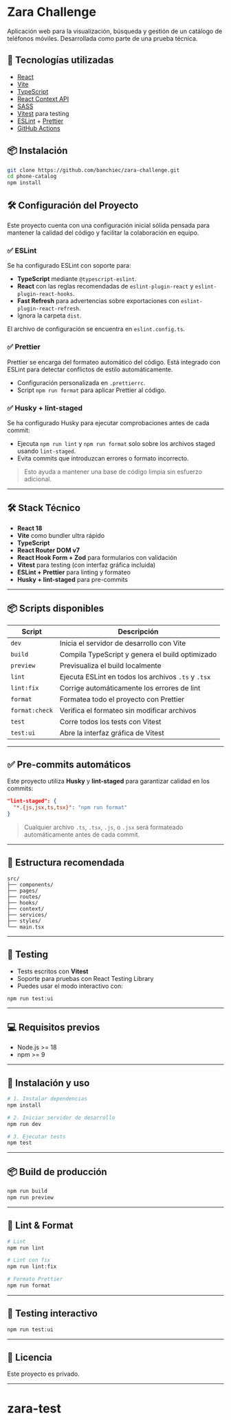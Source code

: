 # Zara Challenge

Aplicación web para la visualización, búsqueda y gestión de un catálogo de teléfonos móviles. Desarrollada como parte de una prueba técnica.

## 🚀 Tecnologías utilizadas

- [React](https://react.dev/)
- [Vite](https://vitejs.dev/)
- [TypeScript](https://www.typescriptlang.org/)
- [React Context API](https://react.dev/learn/scaling-up-with-reducer-and-context)
- [SASS](https://sass-lang.com/)
- [Vitest](https://vitest.dev/) para testing
- [ESLint](https://eslint.org/) + [Prettier](https://prettier.io/)
- [GitHub Actions](https://docs.github.com/en/actions)

## 📦 Instalación

```bash
git clone https://github.com/banchiec/zara-challenge.git
cd phone-catalog
npm install
```

## 🛠 Configuración del Proyecto

Este proyecto cuenta con una configuración inicial sólida pensada para mantener la calidad del código y facilitar la colaboración en equipo.

### ✅ ESLint

Se ha configurado ESLint con soporte para:

- **TypeScript** mediante `@typescript-eslint`.
- **React** con las reglas recomendadas de `eslint-plugin-react` y `eslint-plugin-react-hooks`.
- **Fast Refresh** para advertencias sobre exportaciones con `eslint-plugin-react-refresh`.
- Ignora la carpeta `dist`.

El archivo de configuración se encuentra en `eslint.config.ts`.

### ✅ Prettier

Prettier se encarga del formateo automático del código. Está integrado con ESLint para detectar conflictos de estilo automáticamente.

- Configuración personalizada en `.prettierrc`.
- Script `npm run format` para aplicar Prettier al código.

### ✅ Husky + lint-staged

Se ha configurado Husky para ejecutar comprobaciones antes de cada commit:

- Ejecuta `npm run lint` y `npm run format` solo sobre los archivos staged usando `lint-staged`.
- Evita commits que introduzcan errores o formato incorrecto.

> Esto ayuda a mantener una base de código limpia sin esfuerzo adicional.

---

## 🛠️ Stack Técnico

- **React 18**
- **Vite** como bundler ultra rápido
- **TypeScript**
- **React Router DOM v7**
- **React Hook Form + Zod** para formularios con validación
- **Vitest** para testing (con interfaz gráfica incluida)
- **ESLint + Prettier** para linting y formateo
- **Husky + lint-staged** para pre-commits

---

## 📦 Scripts disponibles

| Script         | Descripción                                         |
| -------------- | --------------------------------------------------- |
| `dev`          | Inicia el servidor de desarrollo con Vite           |
| `build`        | Compila TypeScript y genera el build optimizado     |
| `preview`      | Previsualiza el build localmente                    |
| `lint`         | Ejecuta ESLint en todos los archivos `.ts` y `.tsx` |
| `lint:fix`     | Corrige automáticamente los errores de lint         |
| `format`       | Formatea todo el proyecto con Prettier              |
| `format:check` | Verifica el formateo sin modificar archivos         |
| `test`         | Corre todos los tests con Vitest                    |
| `test:ui`      | Abre la interfaz gráfica de Vitest                  |

---

## ✅ Pre-commits automáticos

Este proyecto utiliza **Husky** y **lint-staged** para garantizar calidad en los commits:

```json
"lint-staged": {
  "*.{js,jsx,ts,tsx}": "npm run format"
}
```

> Cualquier archivo `.ts`, `.tsx`, `.js`, o `.jsx` será formateado automáticamente antes de cada commit.

---

## 📁 Estructura recomendada

```
src/
├── components/
├── pages/
├── routes/
├── hooks/
├── context/
├── services/
├── styles/
└── main.tsx
```

---

## 🧪 Testing

- Tests escritos con **Vitest**
- Soporte para pruebas con React Testing Library
- Puedes usar el modo interactivo con:

```bash
npm run test:ui
```

---

## 💻 Requisitos previos

- Node.js >= 18
- npm >= 9

---

## 🚀 Instalación y uso

```bash
# 1. Instalar dependencias
npm install

# 2. Iniciar servidor de desarrollo
npm run dev

# 3. Ejecutar tests
npm test
```

---

## 📦 Build de producción

```bash
npm run build
npm run preview
```

---

## 🧹 Lint & Format

```bash
# Lint
npm run lint

# Lint con fix
npm run lint:fix

# Formato Prettier
npm run format
```

---

## 🧪 Testing interactivo

```bash
npm run test:ui
```

---

## 📄 Licencia

Este proyecto es privado.

---

# zara-test
